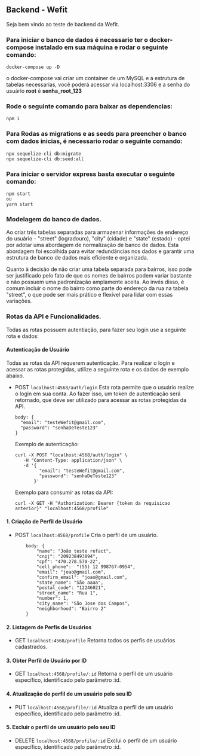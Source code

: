 ## Backend - Wefit

Seja bem vindo ao teste de backend da Wefit.

### Para iniciar o banco de dados é necessario ter o docker-compose instalado em sua máquina e rodar o seguinte comando:

    docker-compose up -D

o docker-compose vai criar um container de um MySQL e a estrutura de tabelas necessarias, você poderá acessar via localhost:3306 e a senha do usuário **root** é **senha_root_123**

### Rode o seguinte comando para baixar as dependencias:
    
    npm i

### Para Rodas as migrations e as seeds para preencher o banco com dados inicias, é necessario rodar o seguinte comando:

    npx sequelize-cli db:migrate
    npx sequelize-cli db:seed:all

### Para iniciar o servidor express basta executar o seguinte comando:

    npm start
    ou
    yarn start

### Modelagem do banco de dados.

Ao criar três tabelas separadas para armazenar informações de endereço do usuário - "street" (logradouro), "city" (cidade) e "state" (estado) - optei por adotar uma abordagem de normalização de banco de dados. Esta abordagem foi escolhida para evitar redundâncias nos dados e garantir uma estrutura de banco de dados mais eficiente e organizada.

Quanto à decisão de não criar uma tabela separada para bairros, isso pode ser justificado pelo fato de que os nomes de bairros podem variar bastante e não possuem uma padronização amplamente aceita. Ao invés disso, é comum incluir o nome do bairro como parte do endereço da rua na tabela "street", o que pode ser mais prático e flexível para lidar com essas variações.


### Rotas da API e Funcionalidades.

Todas as rotas possuem autentiação, para fazer seu login use a seguinte rota e dados:

#### Autenticação de Usuário
Todas as rotas da API requerem autenticação. Para realizar o login e acessar as rotas protegidas, utilize a seguinte rota e os dados de exemplo abaixo.

- POST `localhost:4568/auth/login`
  Esta rota permite que o usuário realize o login em sua conta. Ao fazer isso, um token de autenticação será retornado, que deve ser utilizado para acessar as rotas protegidas da API.
    ```
    body: {
      "email": "testeWefit@gmail.com",
      "password": "senhaDeTeste123"
    }
  ```
  Exemplo de autenticação:
  ```
  curl -X POST "localhost:4568/auth/login" \
     -H "Content-Type: application/json" \
     -d '{
           "email": "testeWefit@gmail.com",
           "password": "senhaDeTeste123"
         }'
  ```

  Exemplo para consumir as rotas da API:
  ```
  curl -X GET -H "Authorization: Bearer {token da requisicao anterior}" "localhost:4568/profile"
  ```

  
#### 1. Criação de Perfil de Usuário
- POST `localhost:4568/profile`
  Cria o perfil de um usuário.
    ```
        body: {
            "name": "João teste refact",
            "cnpj": "209238493894",
            "cpf": "470.278.570-22",
            "cell_phone":  "(55) 12 998767-0954",
            "email": "joao@gmail.com",
            "confirm_email": "joao@gmail.com",
            "state_name": "São aaaa",
            "postal_code": "12246021",
            "street_name": "Rua 1",
            "number": 1,
            "city_name": "São Jose dos Campos",
            "neighborhood": "Bairro 2"
        }
  ```
#### 2. Listagem de Perfis de Usuários
- GET `localhost:4568/profile`
  Retorna todos os perfis de usuários cadastrados.

#### 3. Obter Perfil de Usuário por ID
- GET `localhost:4568/profile/:id`
  Retorna o perfil de um usuário específico, identificado pelo parâmetro :id.

#### 4. Atualização do perfil de um usuário pelo seu ID
- PUT `localhost:4568/profile/:id`
  Atualiza o perfil de um usuário específico, identificado pelo parâmetro :id.

#### 5. Excluir o perfil de um usuário pelo seu ID
- DELETE `localhost:4568/profile/:id`
  Exclui o perfil de um usuário específico, identificado pelo parâmetro :id.
